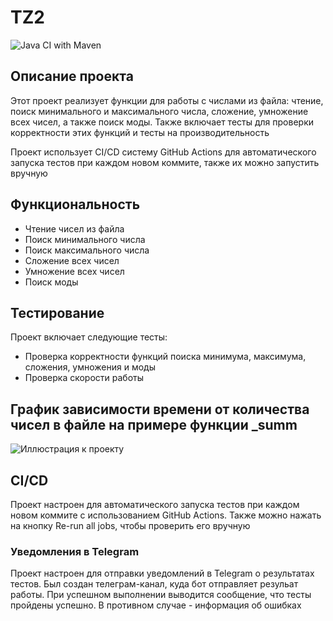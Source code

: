 # TZ2
![Java CI with Maven](https://github.com/gigantina/test_java/actions/workflows/maven.yml/badge.svg)

## Описание проекта
Этот проект реализует функции для работы с числами из файла: чтение, поиск минимального и максимального числа, сложение, умножение всех чисел, а также поиск моды. Также включает тесты для проверки корректности этих функций и тесты на производительность 

Проект использует CI/CD систему GitHub Actions для автоматического запуска тестов при каждом новом коммите, также их можно запустить вручную

## Функциональность
- Чтение чисел из файла
- Поиск минимального числа
- Поиск максимального числа
- Сложение всех чисел
- Умножение всех чисел
- Поиск моды

## Тестирование
Проект включает следующие тесты:
- Проверка корректности функций поиска минимума, максимума, сложения, умножения и моды
- Проверка скорости работы


## График зависимости времени от количества чисел в файле на примере функции _summ
![Иллюстрация к проекту](https://github.com/gigantina/test_java/image.png)


## CI/CD
Проект настроен для автоматического запуска тестов при каждом новом коммите с использованием GitHub Actions. Также можно нажать на кнопку Re-run all jobs, чтобы проверить его вручную

### Уведомления в Telegram
Проект настроен для отправки уведомлений в Telegram о результатах тестов. Был создан телеграм-канал, куда бот отправляет резульат работы. При успешном выполнении выводится сообщение, что тесты пройдены успешно. В противном случае - информация об ошибках


